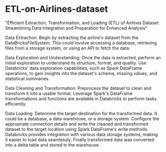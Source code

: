 # ETL-on-Airlines-dataset
"Efficient Extraction, Transformation, and Loading (ETL) of Airlines Dataset: Streamlining Data Integration and Preparation for Enhanced Analysis"

Data Extraction: Begin by extracting the airline's dataset from the DataBricksFileSystem. This could involve accessing a database, retrieving files from a storage system, or using an API to fetch the data. 

Data Exploration and Understanding: Once the data is extracted, perform an initial exploration to understand its structure, format, and quality. Use Databricks' data exploration capabilities, such as Spark DataFrame operations, to gain insights into the dataset's schema, missing values, and statistical summaries.

Data Cleaning and Transformation: Preprocess the dataset to clean and transform it into a usable format. Leverage Spark's DataFrame transformations and functions are available in Databricks to perform tasks efficiently.

Data Loading: Determine the target destination for the transformed data. It could be a database, a data warehouse, or a storage system. Configure the appropriate connection details and write the cleaned and transformed dataset to the target location using Spark DataFrame's write methods. Databricks provides integration with various data storage systems, making it easier to load data seamlessly. Finally transformed data was converted into a delta table and stored in the warehouse.
